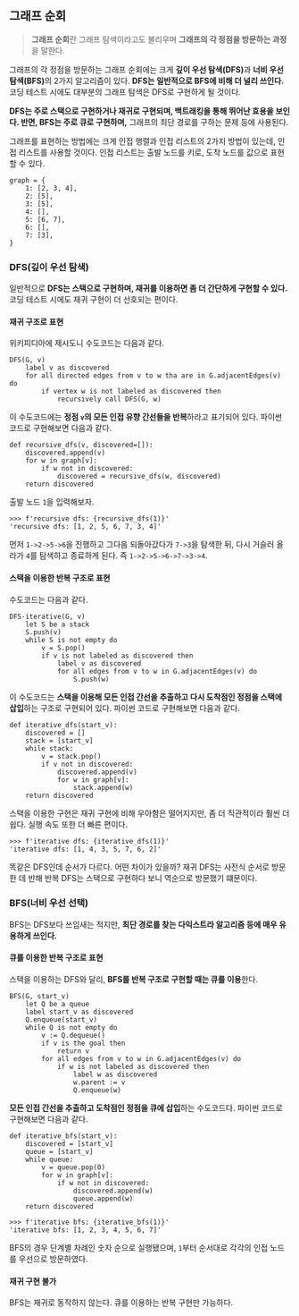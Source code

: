 ## 그래프 순회
> **그래프 순회**란 그래프 탐색이라고도 불리우며 **그래프의 각 정점을 방문하는 과정**을 말한다.

그래프의 각 정점을 방문하는 그래프 순회에는 크게 <strong>깊이 우선 탐색(DFS)</strong>과 <strong>너비 우선 탐색(BFS)</strong>의 2가지 알고리즘이 있다. **DFS는 일반적으로 BFS에 비해 더 널리 쓰인다.** 코딩 테스트 시에도 대부분의 그래프 탐색은 DFS로 구현하게 될 것이다.

**DFS는 주로 스택으로 구현하거나 재귀로 구현되며, 백트래킹을 통해 뛰어난 효용을 보인다. 반면, BFS는 주로 큐로 구현하며,** 그래프의 최단 경로를 구하는 문제 등에 사용된다.

그래프를 표현하는 방법에는 크게 인접 행렬과 인접 리스트의 2가지 방법이 있는데, 인접 리스트를 사용할 것이다. 인접 리스트는 출발 노드를 키로, 도착 노드를 값으로 표현할 수 있다.
```commandline
graph = {
    1: [2, 3, 4],
    2: [5],
    3: [5],
    4: [],
    5: [6, 7],
    6: [],
    7: [3],
}
```

### DFS(깊이 우선 탐색)
일반적으로 **DFS는 스택으로 구현하며, 재귀를 이용하면 좀 더 간단하게 구현할 수 있다.** 코딩 테스트 시에도 재귀 구현이 더 선호되는 편이다.

#### 재귀 구조로 표현
위키피디아에 제시도니 수도코드는 다음과 같다.
```commandline
DFS(G, v)
    label v as discovered
    for all directed edges from v to w tha are in G.adjacentEdges(v) do
        if vertex w is not labeled as discovered then
            recursively call DFS(G, w)
```
이 수도코드에는 **정점 `v`의 모든 인접 유향 간선들을 반복**하라고 표기되어 있다. 파이썬 코드로 구현해보면 다음과 같다.
```commandline
def recursive_dfs(v, discovered=[]):
    discovered.append(v)
    for w in graph[v]:
        if w not in discovered:
            discovered = recursive_dfs(w, discovered)
    return discovered
```
출발 노드 `1`을 입력해보자.
```commandline
>>> f'recursive dfs: {recursive_dfs(1)}'
'recursive dfs: [1, 2, 5, 6, 7, 3, 4]'
```
먼저 `1->2->5->6`을 진행하고 그다음 되돌아갔다가 `7->3`을 탐색한 뒤, 다시 거슬러 올라가 `4`를 탐색하고 종료하게 된다. 즉 `1->2->5->6->7->3->4`.

#### 스택을 이용한 반복 구조로 표현
수도코드는 다음과 같다.
```commandline
DFS-iterative(G, v)
    let S be a stack
    S.push(v)
    while S is not empty do
        v = S.pop()
        if v is not labeled as discovered then
            label v as discovered
            for all edges from v to w in G.adjacentEdges(v) do
                S.push(w)
```
이 수도코드는 **스택을 이용해 모든 인접 간선을 추출하고 다시 도착점인 정점을 스택에 삽입**하는 구조로 구현되어 있다. 파이썬 코드로 구현해보면 다음과 같다.
```commandline
def iterative_dfs(start_v):
    discovered = []
    stack = [start_v]
    while stack:
        v = stack.pop()
        if v not in discovered:
            discovered.append(v)
            for w in graph[v]:
                stack.append(w)
    return discovered
```
스택을 이용한 구현은 재귀 구현에 비해 우아함은 떨어지지만, 좀 더 직관적이라 훨씬 더 쉽다. 실행 속도 또한 더 빠른 편이다.
```commandline
>>> f'iterative dfs: {iterative_dfs(1)}'
'iterative dfs: [1, 4, 3, 5, 7, 6, 2]'
```

똑같은 DFS인데 순서가 다르다. 어떤 차이가 있을까? 재귀 DFS는 사전식 순서로 방문한 데 반해 반복 DFS는 스택으로 구현하다 보니 역순으로 방문했기 떄문이다.

### BFS(너비 우선 선택)
BFS는 DFS보다 쓰임새는 적지만, **최단 경로를 찾는 다익스트라 알고리즘 등에 매우 유용하게 쓰인다.**

#### 큐를 이용한 반복 구조로 표현
스택을 이용하는 DFS와 달리, **BFS를 반복 구조로 구현할 때는 큐를 이용**한다.
```commandline
BFS(G, start_v)
    let Q be a queue
    label start_v as discovered
    Q.enqueue(start_v)
    while Q is not empty do
        v := Q.dequeue()
        if v is the goal then
            return v
        for all edges from v to w in G.adjacentEdges(v) do
            if w is not labeled as discovered then
                label w as discovered
                w.parent := v
                Q.enqueue(w)
```
**모든 인접 간선을 추출하고 도착점인 정점을 큐에 삽입**하는 수도코드다. 파이썬 코드로 구현해보면 다음과 같다.
```commandline
def iterative_bfs(start_v):
    discovered = [start_v]
    queue = [start_v]
    while queue:
        v = queue.pop(0)
        for w in graph[v]:
            if w not in discovered:
                discovered.append(w)
                queue.append(w)
    return discovered
```
```commandline
>>> f'iterative bfs: {iterative_bfs(1)}'
'iterative bfs: [1, 2, 3, 4, 5, 6, 7]'
```
BFS의 경우 단계별 차례인 숫자 순으로 실행됐으며, `1`부터 순서대로 각각의 인접 노드를 우선으로 방문하였다.

#### 재귀 구현 불가
BFS는 재귀로 동작하지 않는다. 큐를 이용하는 반복 구현만 가능하다.